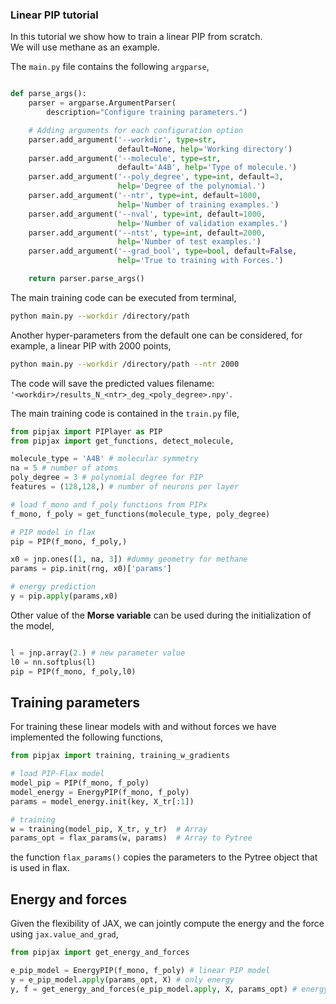 ### Linear PIP tutorial ###
In this tutorial we show how to train a linear PIP from scratch.<br>
We will use methane as an example. 

The ```main.py``` file contains the following ```argparse```,

```python

def parse_args():
    parser = argparse.ArgumentParser(
        description="Configure training parameters.")

    # Adding arguments for each configuration option
    parser.add_argument('--workdir', type=str,
                        default=None, help='Working directory')
    parser.add_argument('--molecule', type=str,
                        default='A4B', help='Type of molecule.')
    parser.add_argument('--poly_degree', type=int, default=3,
                        help='Degree of the polynomial.')
    parser.add_argument('--ntr', type=int, default=1000,
                        help='Number of training examples.')
    parser.add_argument('--nval', type=int, default=1000,
                        help='Number of validation examples.')
    parser.add_argument('--ntst', type=int, default=2000,
                        help='Number of test examples.')
    parser.add_argument('--grad_bool', type=bool, default=False,
                        help='True to training with Forces.')

    return parser.parse_args()


```

The main training code can be executed from terminal,
```bash
python main.py --workdir /directory/path
```
Another hyper-parameters from the default one can be considered, for example, a linear PIP with 2000 points,
```bash
python main.py --workdir /directory/path --ntr 2000
```

The code will save the predicted values filename: ```'<workdir>/results_N_<ntr>_deg_<poly_degree>.npy'```.

The main training code is contained in the ```train.py``` file,

```python
from pipjax import PIPlayer as PIP
from pipjax import get_functions, detect_molecule, 

molecule_type = 'A4B' # molecular symmetry
na = 5 # number of atoms
poly_degree = 3 # polynomial degree for PIP
features = (128,128,) # number of neurons per layer

# load f_mono and f_poly functions from PIPx
f_mono, f_poly = get_functions(molecule_type, poly_degree)

# PIP model in flax
pip = PIP(f_mono, f_poly,)

x0 = jnp.ones([1, na, 3]) #dummy geometry for methane
params = pip.init(rng, x0)['params']

# energy prediction
y = pip.apply(params,x0)
```

Other value of the **Morse variable** can be used during the initialization of the model,
```python

l = jnp.array(2.) # new parameter value
l0 = nn.softplus(l) 
pip = PIP(f_mono, f_poly,l0)
```


## Training parameters ##

For training these linear models with and without forces we have implemented the following functions,
```python
from pipjax import training, training_w_gradients

# load PIP-Flax model
model_pip = PIP(f_mono, f_poly)
model_energy = EnergyPIP(f_mono, f_poly)
params = model_energy.init(key, X_tr[:1])

# training
w = training(model_pip, X_tr, y_tr)  # Array
params_opt = flax_params(w, params)  # Array to Pytree
```
the function ```flax_params()``` copies the parameters to the Pytree object that is used in flax.


## Energy and forces ##
Given the flexibility of JAX, we can jointly compute the energy and the force using ```jax.value_and_grad```,
<!-- ```python
from pipjax import get_energy_and_forces
@jax.jit
def f_w_grad(params, geoms): return get_energy_and_forces(
    pipnn.apply, geoms, params)
``` -->
```python
from pipjax import get_energy_and_forces

e_pip_model = EnergyPIP(f_mono, f_poly) # linear PIP model
y = e_pip_model.apply(params_opt, X) # only energy 
y, f = get_energy_and_forces(e_pip_model.apply, X, params_opt) # energy and forces
```

